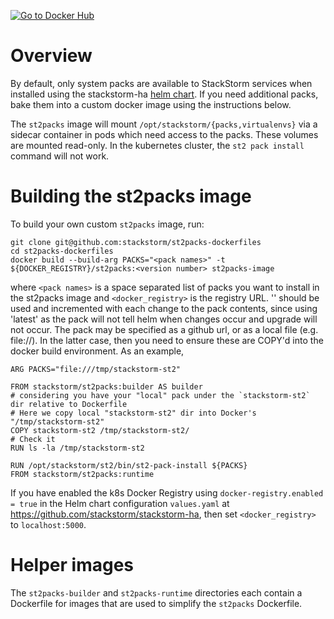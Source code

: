 [![Go to Docker Hub](https://img.shields.io/docker/build/stackstorm/st2packs.svg)](https://hub.docker.com/r/stackstorm/st2packs/)

# Overview

By default, only system packs are available to StackStorm services when installed using the
stackstorm-ha [helm chart](https://helm.stackstorm.com). If you need additional packs,
bake them into a custom docker image using the instructions below.

The `st2packs` image will mount `/opt/stackstorm/{packs,virtualenvs}` via a sidecar container in
pods which need access to the packs. These volumes are mounted read-only. In the kubernetes cluster,
the `st2 pack install` command will not work.

# Building the st2packs image

To build your own custom `st2packs` image, run:

```
git clone git@github.com:stackstorm/st2packs-dockerfiles
cd st2packs-dockerfiles
docker build --build-arg PACKS="<pack names>" -t ${DOCKER_REGISTRY}/st2packs:<version number> st2packs-image
```

where `<pack names>` is a space separated list of packs you want to install in the st2packs image
and `<docker_registry>` is the registry URL. '<version number>' should be used and incremented with each change to the pack contents, since using 'latest' as the pack will not tell helm when changes occur and upgrade will not occur. The pack may be specified as a github url, or as a
local file (e.g. file://<path to file>). In the latter case, then you need to ensure these are
COPY'd into the docker build environment. As an example,

```
ARG PACKS="file:///tmp/stackstorm-st2"

FROM stackstorm/st2packs:builder AS builder
# considering you have your "local" pack under the `stackstorm-st2` dir relative to Dockerfile
# Here we copy local "stackstorm-st2" dir into Docker's "/tmp/stackstorm-st2"
COPY stackstorm-st2 /tmp/stackstorm-st2/
# Check it
RUN ls -la /tmp/stackstorm-st2

RUN /opt/stackstorm/st2/bin/st2-pack-install ${PACKS}
FROM stackstorm/st2packs:runtime
```

If you have enabled the k8s Docker Registry using `docker-registry.enabled = true`
in the Helm chart configuration `values.yaml` at https://github.com/stackstorm/stackstorm-ha,
then set `<docker_registry>` to `localhost:5000`.

# Helper images

The `st2packs-builder` and `st2packs-runtime` directories each contain a Dockerfile for images that
are used to simplify the `st2packs` Dockerfile.

